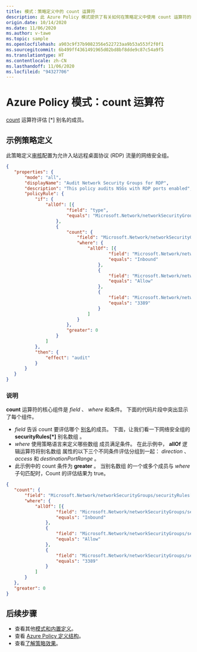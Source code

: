 ```yaml
---
title: 模式：策略定义中的 count 运算符
description: 此 Azure Policy 模式提供了有关如何在策略定义中使用 count 运算符的示例。
origin.date: 10/14/2020
ms.date: 11/06/2020
ms.author: v-tawe
ms.topic: sample
ms.openlocfilehash: a903c9f37b9082356e522723aa9b53a553f2f0f1
ms.sourcegitcommit: 6b499ff4361491965d02bd8bf8dde9c87c54a9f5
ms.translationtype: HT
ms.contentlocale: zh-CN
ms.lasthandoff: 11/06/2020
ms.locfileid: "94327706"
---
```

# <a name="azure-policy-pattern-the-count-operator"></a>Azure Policy 模式：count 运算符

[count](../concepts/definition-structure.md#count) 运算符评估 \[\*\] 别名的成员。

## <a name="sample-policy-definition"></a>示例策略定义

此策略定义[审核](../concepts/effects.md#audit)配置为允许入站远程桌面协议 (RDP) 流量的网络安全组。

```json
{
   "properties": {
       "mode": "all",
       "displayName": "Audit Network Security Groups for RDP",
       "description": "This policy audits NSGs with RDP ports enabled",
       "policyRule": {
           "if": {
               "allOf": [{
                       "field": "type",
                       "equals": "Microsoft.Network/networkSecurityGroups"
                   },
                   {
                       "count": {
                           "field": "Microsoft.Network/networkSecurityGroups/securityRules[*]",
                           "where": {
                               "allOf": [{
                                       "field": "Microsoft.Network/networkSecurityGroups/securityRules[*].direction",
                                       "equals": "Inbound"
                                   },
                                   {
                                       "field": "Microsoft.Network/networkSecurityGroups/securityRules[*].access",
                                       "equals": "Allow"
                                   },
                                   {
                                       "field": "Microsoft.Network/networkSecurityGroups/securityRules[*].destinationPortRange",
                                       "equals": "3389"
                                   }
                               ]
                           }
                       },
                       "greater": 0
                   }
               ]
           },
           "then": {
               "effect": "audit"
           }
       }
   }
}
```

### <a name="explanation"></a>说明

**count** 运算符的核心组件是 _field_ 、 _where_ 和条件。 下面的代码片段中突出显示了每个组件。

- _field_ 告诉 count 要评估哪个 [别名](../concepts/definition-structure.md#aliases)的成员。 下面，让我们看一下网络安全组的 **securityRules\[\*\]** 别名数组  。
- _where_ 使用策略语言来定义哪些数组  成员满足条件。 在此示例中， **allOf** 逻辑运算符将别名数组  属性的以下三个不同条件评估分组到一起： _direction_ 、 _access_ 和 _destinationPortRange_ 。
- 此示例中的 count 条件为 **greater** 。 当别名数组  的一个或多个成员与 _where_ 子句匹配时，Count 的评估结果为 true。

```json
{
   "count": {
       "field": "Microsoft.Network/networkSecurityGroups/securityRules[*]",
       "where": {
           "allOf": [{
                   "field": "Microsoft.Network/networkSecurityGroups/securityRules[*].direction",
                   "equals": "Inbound"
               },
               {
                   "field": "Microsoft.Network/networkSecurityGroups/securityRules[*].access",
                   "equals": "Allow"
               },
               {
                   "field": "Microsoft.Network/networkSecurityGroups/securityRules[*].destinationPortRange",
                   "equals": "3389"
               }
           ]
       }
   },
   "greater": 0
}
```

## <a name="next-steps"></a>后续步骤

- 查看其他[模式和内置定义](./index.md)。
- 查看 [Azure Policy 定义结构](../concepts/definition-structure.md)。
- 查看[了解策略效果](../concepts/effects.md)。